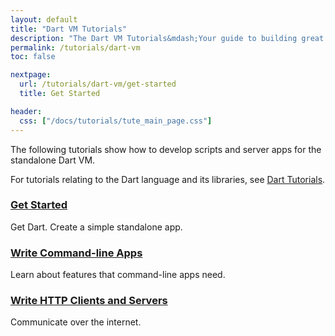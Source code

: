 ```yaml
---
layout: default
title: "Dart VM Tutorials"
description: "The Dart VM Tutorials&mdash;Your guide to building great apps."
permalink: /tutorials/dart-vm
toc: false

nextpage:
  url: /tutorials/dart-vm/get-started
  title: Get Started

header:
  css: ["/docs/tutorials/tute_main_page.css"]
---
```


The following tutorials show how to develop scripts and server apps for
the standalone Dart VM.

For tutorials relating to the Dart language and its libraries,
see [Dart Tutorials]({{site.dartlang}}/tutorials).

<div class="row">
  <div class="col-md-6">
    <div class="card">
      <h3><a href="/tutorials/dart-vm/get-started">Get Started</a></h3>
      <p>Get Dart. Create a simple standalone app.</p>
    </div>
  </div>

  <div class="col-md-6">
    <div class="card">
      <h3><a href="/tutorials/dart-vm/cmdline">Write Command-line Apps</a></h3>
      <p>Learn about features that command-line apps need.</p>
    </div>
  </div>

  <div class="col-md-6">
    <div class="card">
      <h3><a href="/tutorials/dart-vm/httpserver">Write HTTP Clients and Servers</a></h3>
      <p>Communicate over the internet.</p>
    </div>
  </div>
</div>


